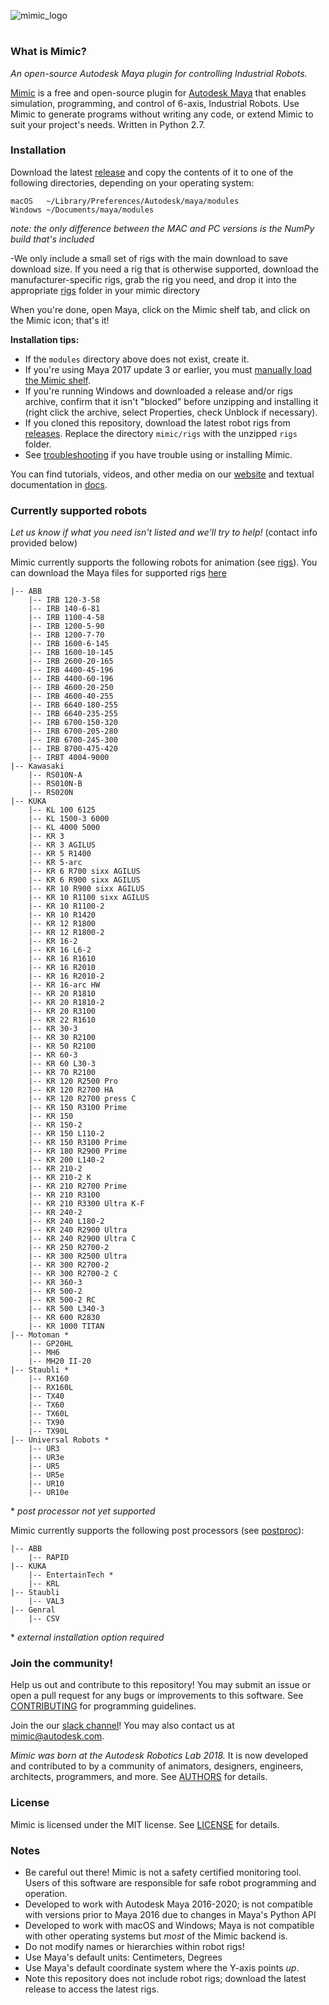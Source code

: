 

![mimic_logo](mimic/logos/mimic_logo_web.gif)

#

### What is Mimic?

*An open-source Autodesk Maya plugin for controlling Industrial Robots.*

[Mimic](https://www.mimicformaya.com/) is a free and open-source plugin for [Autodesk Maya](https://www.autodesk.com/products/maya/overview) that enables simulation, programming, and control of 6-axis, Industrial Robots. Use Mimic to generate programs without writing any code, or extend Mimic to suit your project's needs. Written in Python 2.7.


### Installation

Download the latest [release](https://github.com/AutodeskRoboticsLab/Mimic/releases) and copy the contents of it to one of the following directories, depending on your operating system:
```
macOS   ~/Library/Preferences/Autodesk/maya/modules
Windows ~/Documents/maya/modules
```
_note: the only difference between the MAC and PC versions is the NumPy build that's included_

-We only include a small set of rigs with the main download to save download size. If you need a rig that is otherwise supported, download the manufacturer-specific rigs, grab the rig you need, and drop it into the appropriate [rigs](mimic/rigs) folder in your mimic directory

When you're done, open Maya, click on the Mimic shelf tab, and click on the Mimic icon; that's it!

**Installation tips:**

- If the `modules` directory above does not exist, create it.
- If you're using Maya 2017 update 3 or earlier, you must [manually load the Mimic shelf](https://youtu.be/bc3SqEXcE5Q?t=1m46s).
- If you're running Windows and downloaded a release and/or rigs archive,  confirm that it isn't "blocked" before unzipping and installing it (right click the archive, select Properties, check Unblock if necessary).
- If you cloned this repository, download the latest robot rigs from  [releases](https://github.com/AutodeskRoboticsLab/Mimic/releases). 
Replace the directory `mimic/rigs`  with the unzipped `rigs` folder.
- See [troubleshooting](mimic/docs/troubleshooting.md) if you have trouble  using or installing Mimic.

You can find tutorials, videos, and other media on our [website](https://www.mimicformaya.com/) and textual documentation in [docs](mimic/docs).


### Currently supported robots

*Let us know if what you need isn't listed and we'll try to help!*
(contact info provided below)

Mimic currently supports the following robots for animation (see [rigs](mimic/rigs)). You can download the Maya files for supported rigs [here](https://www.dropbox.com/sh/o9se8r87mii8glg/AACWWca7P0ccETUZrShZOtMqa?dl=0)

```
|-- ABB
    |-- IRB 120-3-58
    |-- IRB 140-6-81
    |-- IRB 1100-4-58
    |-- IRB 1200-5-90
    |-- IRB 1200-7-70
    |-- IRB 1600-6-145
    |-- IRB 1600-10-145
    |-- IRB 2600-20-165
    |-- IRB 4400-45-196
    |-- IRB 4400-60-196
    |-- IRB 4600-20-250
    |-- IRB 4600-40-255
    |-- IRB 6640-180-255
    |-- IRB 6640-235-255
    |-- IRB 6700-150-320
    |-- IRB 6700-205-280
    |-- IRB 6700-245-300
    |-- IRB 8700-475-420
    |-- IRBT 4004-9000
|-- Kawasaki
    |-- RS010N-A
    |-- RS010N-B
    |-- RS020N
|-- KUKA
    |-- KL 100 6125
    |-- KL 1500-3 6000
    |-- KL 4000 5000
    |-- KR 3
    |-- KR 3 AGILUS
    |-- KR 5 R1400
    |-- KR 5-arc
    |-- KR 6 R700 sixx AGILUS
    |-- KR 6 R900 sixx AGILUS
    |-- KR 10 R900 sixx AGILUS
    |-- KR 10 R1100 sixx AGILUS
    |-- KR 10 R1100-2
    |-- KR 10 R1420
    |-- KR 12 R1800
    |-- KR 12 R1800-2
    |-- KR 16-2
    |-- KR 16 L6-2
    |-- KR 16 R1610
    |-- KR 16 R2010
    |-- KR 16 R2010-2
    |-- KR 16-arc HW
    |-- KR 20 R1810
    |-- KR 20 R1810-2
    |-- KR 20 R3100
    |-- KR 22 R1610
    |-- KR 30-3
    |-- KR 30 R2100
    |-- KR 50 R2100
    |-- KR 60-3
    |-- KR 60 L30-3
    |-- KR 70 R2100
    |-- KR 120 R2500 Pro
    |-- KR 120 R2700 HA
    |-- KR 120 R2700 press C
    |-- KR 150 R3100 Prime
    |-- KR 150
    |-- KR 150-2
    |-- KR 150 L110-2
    |-- KR 150 R3100 Prime
    |-- KR 180 R2900 Prime
    |-- KR 200 L140-2
    |-- KR 210-2
    |-- KR 210-2 K
    |-- KR 210 R2700 Prime
    |-- KR 210 R3100
    |-- KR 210 R3300 Ultra K-F
    |-- KR 240-2
    |-- KR 240 L180-2
    |-- KR 240 R2900 Ultra
    |-- KR 240 R2900 Ultra C
    |-- KR 250 R2700-2
    |-- KR 300 R2500 Ultra
    |-- KR 300 R2700-2
    |-- KR 300 R2700-2 C
    |-- KR 360-3
    |-- KR 500-2
    |-- KR 500-2 RC
    |-- KR 500 L340-3
    |-- KR 600 R2830
    |-- KR 1000 TITAN
|-- Motoman *
    |-- GP20HL
    |-- MH6
    |-- MH20 II-20
|-- Staubli *
    |-- RX160
    |-- RX160L
    |-- TX40
    |-- TX60
    |-- TX60L
    |-- TX90
    |-- TX90L
|-- Universal Robots *
    |-- UR3
    |-- UR3e
    |-- UR5
    |-- UR5e
    |-- UR10
    |-- UR10e
```

\* *post processor not yet supported*

Mimic currently supports the following post processors
(see [postproc](mimic/scripts/postproc)):

```
|-- ABB
    |-- RAPID
|-- KUKA
    |-- EntertainTech *
    |-- KRL
|-- Staubli
    |-- VAL3
|-- Genral
    |-- CSV
```

\* *external installation option required*


### Join the community!

Help us out and contribute to this repository!
You may submit an issue or open a pull request for any bugs or improvements to
this software. See [CONTRIBUTING](mimic/docs/CONTRIBUTING.md) for programming guidelines.

Join the our [slack channel](https://www.mimicformaya.com/#community-section)!
You may also contact us at [mimic@autodesk.com](mailto:mimic@autodesk.com).

*Mimic was born at the Autodesk Robotics Lab 2018.* It is now developed
and contributed to by a community of animators, designers, engineers, architects,
programmers, and more.
See [AUTHORS](mimic/docs/AUTHORS.md) for details.


### License

Mimic is licensed under the MIT license.
See [LICENSE](mimic/docs/LICENSE.md) for details.


### Notes

- Be careful out there! Mimic is not a safety certified monitoring tool.
  Users of this software are responsible for safe robot programming and operation.
- Developed to work with Autodesk Maya 2016-2020; is not compatible with versions prior to Maya 2016 due to changes in Maya's Python API
- Developed to work with macOS and Windows; Maya is not compatible with other
  operating systems but *most* of the Mimic backend is.
- Do not modify names or hierarchies within robot rigs!
- Use Maya's default units: Centimeters, Degrees
- Use Maya's default coordinate system where the Y-axis points *up*.
- Note this repository does not include robot rigs; download the latest release
  to access the latest rigs.


#
